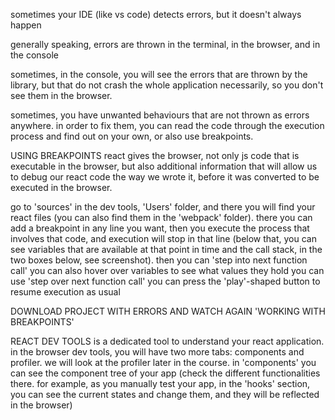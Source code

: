 sometimes your IDE (like vs code) detects errors, but it doesn't always happen

generally speaking, errors are thrown in the terminal, in the browser, and in the console

sometimes, in the console, you will see the errors that are thrown by the library, but that do not crash the whole application necessarily, so you don't see them in the browser.

sometimes, you have unwanted behaviours that are not thrown as errors anywhere. in order to fix them, you can read the code through the execution process and find out on your own, or also use breakpoints.

USING BREAKPOINTS
react gives the browser, not only js code that is executable in the browser, but also additional information that will allow us to debug our react code the way we wrote it, before it was converted to be executed in the browser.

go to 'sources' in the dev tools, 'Users' folder, and there you will find your react files (you can also find them in the 'webpack' folder). there you can add a breakpoint in any line you want, then you execute the process that involves that code, and execution will stop in that line (below that, you can see variables that are available at that point in time and the call stack, in the two boxes below, see screenshot).
then you can 'step into next function call'
you can also hover over variables to see what values they hold
you can use 'step over next function call'
you can press the 'play'-shaped button to resume execution as usual

DOWNLOAD PROJECT WITH ERRORS AND WATCH AGAIN 'WORKING WITH BREAKPOINTS'

REACT DEV TOOLS is a dedicated tool to understand your react application.
in the browser dev tools, you will have two more tabs: components and profiler. we will look at the profiler later in the course. in 'components' you can see the component tree of your app (check the different functionalities there. for example, as you manually test your app, in the 'hooks' section, you can see the current states and change them, and they will be reflected in the browser)
